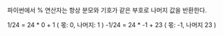 파이썬에서 % 연산자는 항상 분모와 기호가 같은 부호로 나머지 값을 반환한다.

1/24 = 24 \* 0 + 1 ( 몫: 0, 나머지: 1 )
-1/24 = 24 \* -1 + 23 ( 몫: -1, 나머지 23 )
